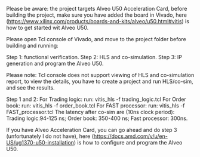 Please be aware: the project targets Alveo U50 Acceleration Card, before building the project, make sure you have added the board in  Vivado, here (https://www.xilinx.com/products/boards-and-kits/alveo/u50.html#vitis) is how to get started wit Alveo U50.


Please open Tcl console of Vivado, and move to the project folder before building and running:

Step 1: functional verification.
Step 2: HLS and co-simulation.
Step 3: IP generation and program the Alveo U50.

Please note: Tcl console does not support viewing of HLS and co-simulation report, to view the details, you have to create a project and run HLS/co-sim, and see the results.

Step 1 and 2: 
   For Trading logic: run: vitis_hls -f trading_logic.tcl
   For Order book: run: vitis_hls -f order_book.tcl
   For FAST processor: run: vitis_hls -f FAST_processor.tcl
The latency after co-sim are (10ns clock period):
  Trading logic:94-125 ns;
  Order book: 350-400 ns;
  Fast processor: 300ns.

If you have Alveo Acceleration Card, you can go ahead and do step 3 (unfortunately I do not have), here (https://docs.amd.com/v/u/en-US/ug1370-u50-installation) is how to configure and program the Alveo U50.
